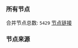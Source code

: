 ### 所有节点
合并节点总数: `5429`
[节点链接](https://github.com/rzhy1/33/raw/master/sub/sub_merge_base64.txt)

### 节点来源
